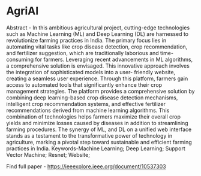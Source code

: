 # AgriAI

Abstract - 
In this ambitious agricultural project, cutting-edge technologies such as Machine Learning (ML) and Deep Learning (DL) are harnessed to revolutionize farming practices in India. The primary focus lies in automating vital tasks like crop disease detection, crop recommendation, and fertilizer suggestion, which are traditionally laborious and time-consuming for farmers. Leveraging recent advancements in ML algorithms, a comprehensive solution is envisaged. This innovative approach involves the integration of sophisticated models into a user- friendly website, creating a seamless user experience. Through this platform, farmers gain access to automated tools that significantly enhance their crop management strategies. The platform provides a comprehensive solution by combining deep learning-based crop disease detection mechanisms, intelligent crop recommendation systems, and effective fertilizer recommendations derived from machine learning algorithms. This combination of technologies helps farmers maximize their overall crop yields and minimize losses caused by diseases in addition to streamlining farming procedures. The synergy of ML, and DL on a unified web interface stands as a testament to the transformative power of technology in agriculture, marking a pivotal step toward sustainable and efficient farming practices in India.
Keywords-Machine Learning; Deep Learning; Support Vector Machine; Resnet; Website;

Find full paper  - https://ieeexplore.ieee.org/document/10537303

